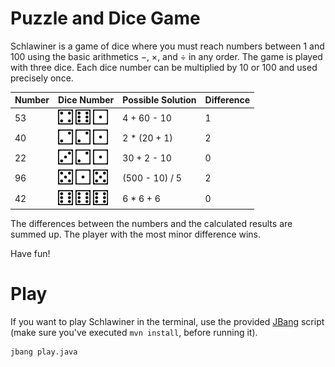 # Puzzle and Dice Game

Schlawiner is a game of dice where you must reach numbers between 1 and 100 using the basic arithmetics −, ×, and ÷ in any order. The game is played with three dice. Each dice number can be multiplied by 10 or 100 and used precisely once.

| Number | Dice Number                                                                                                                                                                                                                                                                                                                                                                                         | Possible Solution | Difference |
|--------|-----------------------------------------------------------------------------------------------------------------------------------------------------------------------------------------------------------------------------------------------------------------------------------------------------------------------------------------------------------------------------------------------------|-------------------|------------|
| 53     | <img src="https://raw.githubusercontent.com/schl4win3r/.github/main/profile/4.svg" width="24" height="24" alt="4" title="4"/>&nbsp;<img src="https://raw.githubusercontent.com/schl4win3r/.github/main/profile/6.svg" width="24" height="24" alt="6" title="6"/>&nbsp;<img src="https://raw.githubusercontent.com/schl4win3r/.github/main/profile/1.svg" width="24" height="24" alt="1" title="1"/> | 4 + 60 - 10       | 1          |
| 40     | <img src="https://raw.githubusercontent.com/schl4win3r/.github/main/profile/2.svg" width="24" height="24" alt="2" title="2"/>&nbsp;<img src="https://raw.githubusercontent.com/schl4win3r/.github/main/profile/2.svg" width="24" height="24" alt="2" title="2"/>&nbsp;<img src="https://raw.githubusercontent.com/schl4win3r/.github/main/profile/1.svg" width="24" height="24" alt="1" title="1"/> | 2 * (20 + 1)      | 2          |
| 22     | <img src="https://raw.githubusercontent.com/schl4win3r/.github/main/profile/3.svg" width="24" height="24" alt="3" title="3"/>&nbsp;<img src="https://raw.githubusercontent.com/schl4win3r/.github/main/profile/2.svg" width="24" height="24" alt="2" title="2"/>&nbsp;<img src="https://raw.githubusercontent.com/schl4win3r/.github/main/profile/1.svg" width="24" height="24" alt="1" title="1"/> | 30 + 2 - 10       | 0          |
| 96     | <img src="https://raw.githubusercontent.com/schl4win3r/.github/main/profile/5.svg" width="24" height="24" alt="5" title="5"/>&nbsp;<img src="https://raw.githubusercontent.com/schl4win3r/.github/main/profile/1.svg" width="24" height="24" alt="1" title="1"/>&nbsp;<img src="https://raw.githubusercontent.com/schl4win3r/.github/main/profile/5.svg" width="24" height="24" alt="5" title="5"/> | (500 - 10) / 5    | 2          |
| 42     | <img src="https://raw.githubusercontent.com/schl4win3r/.github/main/profile/6.svg" width="24" height="24" alt="6" title="6"/>&nbsp;<img src="https://raw.githubusercontent.com/schl4win3r/.github/main/profile/6.svg" width="24" height="24" alt="6" title="6"/>&nbsp;<img src="https://raw.githubusercontent.com/schl4win3r/.github/main/profile/6.svg" width="24" height="24" alt="6" title="6"/> | 6 * 6 + 6         | 0          |

The differences between the numbers and the calculated results are summed up. The player with the most minor difference wins.

Have fun!

# Play

If you want to play Schlawiner in the terminal, use the provided [JBang](https://www.jbang.dev) script (make sure you've executed `mvn install`, before running it). 

```shell
jbang play.java
```
